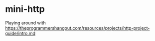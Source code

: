 # mini-http
Playing around with https://theprogrammershangout.com/resources/projects/http-project-guide/intro.md
